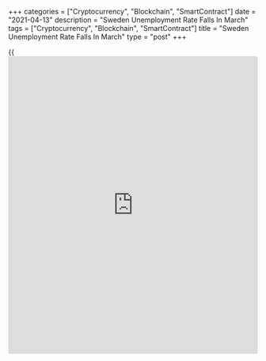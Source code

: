+++
categories = ["Cryptocurrency", "Blockchain", "SmartContract"]
date = "2021-04-13"
description = "Sweden Unemployment Rate Falls In March"
tags = ["Cryptocurrency", "Blockchain", "SmartContract"]
title = "Sweden Unemployment Rate Falls In March"
type = "post"
+++

{{<iframe id="large-banner" src="https://www.bounty.group/#slide=17.0" width="100%" height="600" scrolling="no" style="border: 0px solid rgb(216, 221, 230); border-radius: 3px;">}}

Sweden's unemployment rate decreased in March, data from the Swedish
Public Employment Service, or AMV, showed on Tuesday.

The seasonally adjusted unemployment rate fell to 4.0 percent in March
from 4.37 percent in February.

The registered jobless rate increased to 8.4 percent in March from 7.6
percent in the previous year. In February, unemployment rate was 8.69
percent.

The number of registered unemployed increased to 440,261 in March from
388,492 in the same month last year.

The youth unemployment rate, which is applied to the 18 to 24 age group,
grew to 11.1 percent in March from 9.8 percent in last year.

For comments and feedback [contact](https://www.playgroundfx.com/contact/): editorial@rtt[news](https://www.letsplayfx.com/blog/forex-news-website/).com

[Economic News][1]

 **What parts of the world are seeing the best (and worst) economic
performances lately? Click[here][2] to check out our [Econ Scorecard][2]
and find out! See up-to-the-moment [ranking](https://www.playgroundfx.com/blog/crypto-exchange-ranking/)s for the best and worst
performers in [GDP][3], [unemployment rate][4], [inflation][5] and much
more.**

   1. www.rtt[news](https://www.letsplayfx.com/blog/forex-news-website/).com/Content/EconomicNews.aspx
   2. www.rtt[news](https://www.letsplayfx.com/blog/forex-news-website/).com/economic-scorecard/world-rank/unemployment-rate/highest-performance.aspx
   3. www.rtt[news](https://www.letsplayfx.com/blog/forex-news-website/).com/economic-scorecard/world-rank/GDP/highest-performance.aspx
   4. www.rtt[news](https://www.letsplayfx.com/blog/forex-news-website/).com/economic-scorecard/world-rank/unemployment-rate/lowest-performance.aspx
   5. www.rtt[news](https://www.letsplayfx.com/blog/forex-news-website/).com/economic-scorecard/world-rank/CPI/highest-performance.aspx